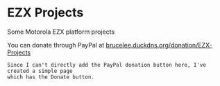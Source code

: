 # EZX Projects
Some Motorola EZX platform projects

You can donate through PayPal at [brucelee.duckdns.org/donation/EZX-Projects](http://brucelee.duckdns.org/donation/EZX-Projects)

    Since I can't directly add the PayPal donation button here, I've created a simple page
    which has the Donate button.
    
